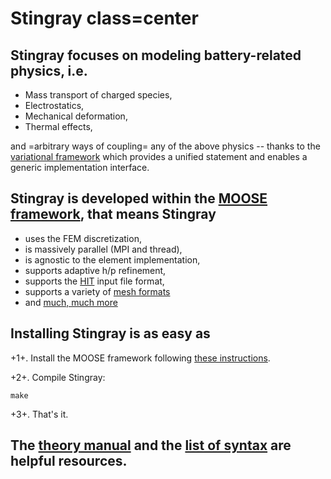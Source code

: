 # Stingray class=center

## Stingray focuses on modeling battery-related physics, i.e.

- Mass transport of charged species,
- Electrostatics,
- Mechanical deformation,
- Thermal effects,

and =arbitrary ways of coupling= any of the above physics -- thanks to the [variational framework](variational.md) which provides a unified statement and enables a generic implementation interface.

## Stingray is developed within the [MOOSE framework](https://mooseframework.inl.gov), that means Stingray

- uses the FEM discretization,
- is massively parallel (MPI and thread),
- is agnostic to the element implementation,
- supports adaptive h/p refinement,
- supports the [HIT](https://mooseframework.inl.gov/application_usage/input_syntax.html) input file format,
- supports a variety of [mesh formats](https://mooseframework.inl.gov/source/mesh/FileMesh.html)
- and [much, much more](https://mooseframework.inl.gov)

## Installing Stingray is as easy as

+1+. Install the MOOSE framework following [these instructions](https://mooseframework.inl.gov/getting_started/installation/index.html).

+2+. Compile Stingray:

```shell
make
```

+3+. That's it.

## The [theory manual](variational.md) and the [list of syntax](stingray.md) are helpful resources.
